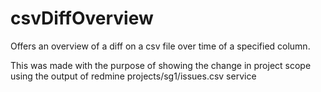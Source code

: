 # csvDiffOverview
Offers an overview of a diff on a csv file over time of a specified column. 

This was made with the purpose of showing the change in project scope using the output of redmine projects/sg1/issues.csv service 
